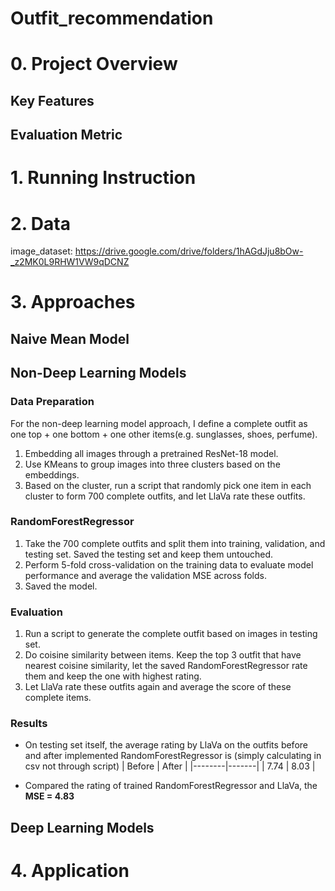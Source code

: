 # Outfit_recommendation

# 0. Project Overview
## Key Features
## Evaluation Metric
# 1. Running Instruction
# 2. Data
image_dataset: https://drive.google.com/drive/folders/1hAGdJju8bOw-_z2MK0L9RHW1VW9qDCNZ
# 3. Approaches
## Naive Mean Model
## Non-Deep Learning Models
### Data Preparation
For the non-deep learning model approach, I define a complete outfit as one top + one bottom + one other items(e.g. sunglasses, shoes, perfume). 
1. Embedding all images through a pretrained ResNet-18 model.
2. Use KMeans to group images into three clusters based on the embeddings.
3. Based on the cluster, run a script that randomly pick one item in each cluster to form 700 complete outfits, and let LlaVa rate these outfits.
### RandomForestRegressor
1. Take the 700 complete outfits and split them into training, validation, and testing set. Saved the testing set and keep them untouched. 
2. Perform 5-fold cross-validation on the training data to evaluate model performance and average the validation MSE across folds.
3. Saved the model.
### Evaluation
1. Run a script to generate the complete outfit based on images in testing set.
2. Do coisine similarity between items. Keep the top 3 outfit that have nearest coisine similarity, let the saved RandomForestRegressor rate them and keep the one with highest rating.
3. Let LlaVa rate these outfits again and average the score of these complete items.
### Results
- On testing set itself, the average rating by LlaVa on the outfits before and after implemented RandomForestRegressor is (simply calculating in csv not through script)
| Before | After |
|--------|-------|
| 7.74   | 8.03  |

- Compared the rating of trained RandomForestRegressor and LlaVa, the **MSE = 4.83**


## Deep Learning Models
# 4. Application
